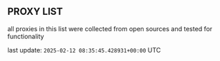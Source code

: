 ## PROXY LIST

all proxies in this list were collected from open sources and tested for functionality

last update: `2025-02-12 08:35:45.428931+00:00` UTC